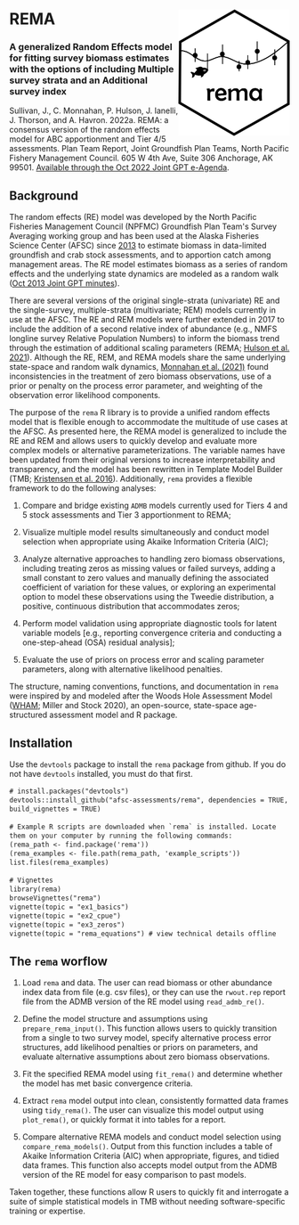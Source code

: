 # REMA <img src="man/figures/logo.png" align="right" alt="" width="200" />
### A generalized Random Effects model for fitting survey biomass estimates with the options of including Multiple survey strata and an Additional survey index 

Sullivan, J., C. Monnahan, P. Hulson, J. Ianelli, J. Thorson, and A. Havron. 2022a. REMA: a consensus version of the random effects model for ABC apportionment and Tier 4/5 assessments. Plan Team Report, Joint Groundfish Plan Teams, North Pacific Fishery Management Council. 605 W 4th Ave, Suite 306 Anchorage, AK 99501. [Available through the Oct 2022 Joint GPT e-Agenda](https://meetings.npfmc.org/CommentReview/DownloadFile?p=eaa760cf-8a4e-4c05-aa98-82615da1982a.pdf&fileName=Tier%204_5%20Random%20Effects.pdf). 

## Background

The random effects (RE) model was developed by the North Pacific Fisheries Management Council (NPFMC) Groundfish Plan Team's Survey Averaging working group and has been used at the Alaska Fisheries Science Center (AFSC) since [2013](https://github.com/afsc-assessments/SurveyAverageRandomEffects/blob/013c9a937fa0133f594c7d66248677685ae77010/code/re.tpl) to estimate biomass in data-limited groundfish and crab stock assessments, and to apportion catch among management areas. The RE model estimates biomass as a series of random effects and the underlying state dynamics are modeled as a random walk ([Oct 2013 Joint GPT minutes](https://meetings.npfmc.org/CommentReview/DownloadFile?p=11009549-068b-40cf-903d-67f90686db60.pdf&fileName=C4%20c1%20Joint%20Plan%20Team%20Minutes.pdf)). 

There are several versions of the original single-strata (univariate) RE and the single-survey, multiple-strata (multivariate; REM) models currently in use at the AFSC. The RE and REM models were further extended in 2017 to include the addition of a second relative index of abundance (e.g., NMFS longline survey Relative Population Numbers) to inform the biomass trend through the estimation of additional scaling parameters (REMA; [Hulson et al. 2021](https://repository.library.noaa.gov/view/noaa/28174)). Although the RE, REM, and REMA models share the same underlying state-space and random walk dynamics, [Monnahan et al. (2021)](https://meetings.npfmc.org/CommentReview/DownloadFile?p=86098951-a0ed-4021-a4e1-95abe5a357fe.pdf&fileName=Tiers%204%20and%205%20assessment%20considerations.pdf) found inconsistencies in the treatment of zero biomass observations, use of a prior or penalty on the process error parameter, and weighting of the observation error likelihood components.

The purpose of the `rema` R library is to provide a unified random effects model that is flexible enough to accommodate the multitude of use cases at the AFSC. As presented here, the REMA model is generalized to include the RE and REM and allows users to quickly develop and evaluate more complex models or alternative parameterizations. The variable names have been updated from their original versions to increase interpretability and transparency, and the model has been rewritten in Template Model Builder (TMB; [Kristensen et al. 2016](https://www.jstatsoft.org/article/view/v070i05)). Additionally, `rema` provides a flexible framework to do the following analyses:

1.  Compare and bridge existing `ADMB` models currently used for Tiers 4 and 5 stock assessments and Tier 3 apportionment to REMA;

2.  Visualize multiple model results simultaneously and conduct model selection when appropriate using Akaike Information Criteria (AIC);

3.  Analyze alternative approaches to handling zero biomass observations, including treating zeros as missing values or failed surveys, adding a small constant to zero values and manually defining the associated coefficient of variation for these values, or exploring an experimental option to model these observations using the Tweedie distribution, a positive, continuous distribution that accommodates zeros;

4.  Perform model validation using appropriate diagnostic tools for latent variable models [e.g., reporting convergence criteria and conducting a one-step-ahead (OSA) residual analysis];

5.  Evaluate the use of priors on process error and scaling parameter parameters, along with alternative likelihood penalties.

The structure, naming conventions, functions, and documentation in `rema` were inspired by and modeled after the Woods Hole Assessment Model ([WHAM](https://timjmiller.github.io/wham/); Miller and Stock 2020), an open-source, state-space age-structured assessment model and R package.

## Installation

Use the `devtools` package to install the `rema` package from github. If you do not have `devtools` installed, you must do that first.

```
# install.packages("devtools")
devtools::install_github("afsc-assessments/rema", dependencies = TRUE, build_vignettes = TRUE)

# Example R scripts are downloaded when `rema` is installed. Locate them on your computer by running the following commands:
(rema_path <- find.package('rema'))
(rema_examples <- file.path(rema_path, 'example_scripts'))
list.files(rema_examples)

# Vignettes
library(rema)
browseVignettes("rema")
vignette(topic = "ex1_basics")
vignette(topic = "ex2_cpue")
vignette(topic = "ex3_zeros")
vignette(topic = "rema_equations") # view technical details offline
```

## The `rema` worflow

1.  Load `rema` and data. The user can read biomass or other abundance index data from file (e.g. csv files), or they can use the `rwout.rep` report file from the ADMB version of the RE model using `read_admb_re()`.

2.  Define the model structure and assumptions using `prepare_rema_input()`. This function allows users to quickly transition from a single to two survey model, specify alternative process error structures, add likelihood penalties or priors on parameters, and evaluate alternative assumptions about zero biomass observations.

3.  Fit the specified REMA model using `fit_rema()` and determine whether the model has met basic convergence criteria.

4.  Extract `rema` model output into clean, consistently formatted data frames using `tidy_rema()`. The user can visualize this model output using `plot_rema()`, or quickly format it into tables for a report.

5.  Compare alternative REMA models and conduct model selection using `compare_rema_models()`. Output from this function includes a table of Akaike Information Criteria (AIC) when appropriate, figures, and tidied data frames. This function also accepts model output from the ADMB version of the RE model for easy comparison to past models.

Taken together, these functions allow R users to quickly fit and interrogate a suite of simple statistical models in TMB without needing software-specific training or expertise.
